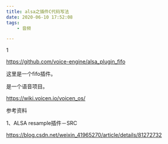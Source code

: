 ```yaml
---
title: alsa之插件C代码写法
date: 2020-06-10 17:52:08
tags:
	- 音频

---
```


1

https://github.com/voice-engine/alsa_plugin_fifo

这里是一个fifo插件。

是一个语音项目。

https://wiki.voicen.io/voicen_os/

参考资料

1、ALSA resample插件－SRC

https://blog.csdn.net/weixin_41965270/article/details/81272732